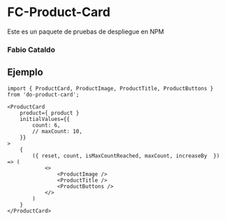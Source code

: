 # FC-Product-Card

Este es un paquete de pruebas de despliegue en NPM

### Fabio Cataldo

## Ejemplo
```
import { ProductCard, ProductImage, ProductTitle, ProductButtons } from 'do-product-card';
```

```
<ProductCard 
    product={ product }
    initialValues={{
        count: 6,
        // maxCount: 10,
    }}
>
    {
        ({ reset, count, isMaxCountReached, maxCount, increaseBy  }) => (
            <>
                <ProductImage />
                <ProductTitle />
                <ProductButtons />
            </>
        )
    }
</ProductCard>
```